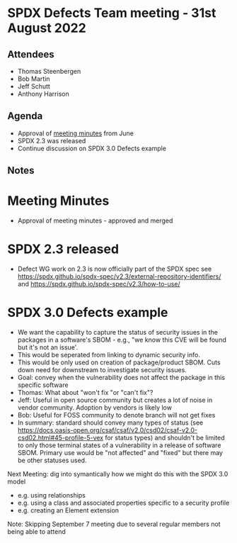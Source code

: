 # SPDX Defects Team meeting - 31st August 2022

## Attendees
* Thomas Steenbergen
* Bob Martin
* Jeff Schutt
* Anthony Harrison

## Agenda
* Approval of [meeting minutes](https://github.com/spdx/meetings/pull/205) from June
* SPDX 2.3 was released
* Continue discussion on SPDX 3.0 Defects example

## Notes

# Meeting Minutes
* Approval of meeting minutes - approved and merged

# SPDX 2.3 released
* Defect WG work on 2.3 is now officially part of the SPDX spec see https://spdx.github.io/spdx-spec/v2.3/external-repository-identifiers/ and https://spdx.github.io/spdx-spec/v2.3/how-to-use/

# SPDX 3.0 Defects example

* We want the capability to capture the status of security issues in the packages in a software's SBOM - e.g., "we know this CVE will be found but it's not an issue'.
* This would be seperated from linking to dynamic security info.
* This would be only used on creation of package/product SBOM. Cuts down need for downstream to investigate security issues.
* Goal: convey when the vulnerability does not affect the package in this specific software
* Thomas: What about "won't fix "or "can't fix"?
* Jeff: Useful in open source community but creates a lot of noise in vendor community. Adoption by vendors is likely low
* Bob: Useful for FOSS community to denote branch will not get fixes
* In summary: standard should convey many types of status (see https://docs.oasis-open.org/csaf/csaf/v2.0/csd02/csaf-v2.0-csd02.html#45-profile-5-vex for status types) and shouldn't be limited to only those terminal states of a vulnerability in a release of software SBOM. Primary use would be "not affected" and "fixed" but there may be other statuses used.

Next Meeting: dig into symantically how we might do this with the SPDX 3.0 model
* e.g. using relationships
* e.g. using a class and associated properties specific to a security profile
* e.g. creating an Element extension

Note: Skipping September 7 meeting  due to several regular members not being able to attend
